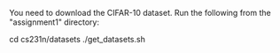 You need to download the CIFAR-10 dataset. Run the following from the "assignment1" directory:

cd cs231n/datasets
./get_datasets.sh
